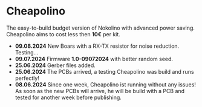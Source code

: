 # Cheapolino  
  
The easy-to-build budget version of Nokolino with advanced power saving. Cheapolino aims to cost less then **10€** per kit.  

* **09.08.2024** New Boars with a RX-TX resistor for noise reduction. Testing...
* **09.07.2024** Firmware **1.0-09072024** with better random seed.  
* **25.06.2024** Gerber files added.  
* **25.06.2024** The PCBs arrived, a testing Cheapolino was build and runs perfectly!  
*  **08.06.2024** Since one week, Cheapolino ist running without any issues! As soon as the new PCBs will arrive, he will be build with a PCB and tested for another week before publishing.
